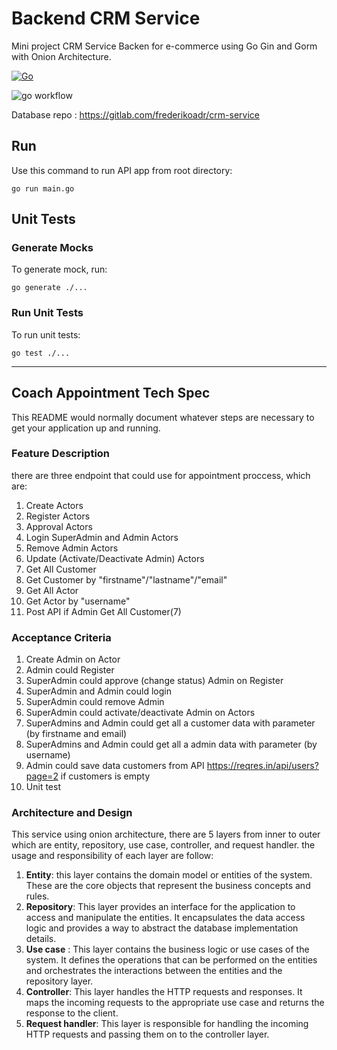 # Backend CRM Service
Mini project CRM Service Backen for e-commerce using Go Gin and Gorm with Onion Architecture.

[![Go](https://img.shields.io/badge/go-%2300ADD8.svg?style=for-the-badge&logo=go&logoColor=white)](https://go.dev/doc/)

![go workflow](https://github.com/frederikoadr/backend-crm/actions/workflows/go.yml/badge.svg)

Database repo : https://gitlab.com/frederikoadr/crm-service

## Run

Use this command to run API app from root directory:

```shell
go run main.go
```

## Unit Tests

### Generate Mocks

To generate mock, run:

```shell
go generate ./...
```

### Run Unit Tests

To run unit tests:
```shell
go test ./...
```

---

## Coach Appointment Tech Spec

This README would normally document whatever steps are necessary to get your application up and running.

### Feature Description ###
there are three endpoint that could use for appointment proccess, which are:
1. Create Actors
2. Register Actors
3. Approval Actors
4. Login SuperAdmin and Admin Actors
5. Remove Admin Actors
6. Update (Activate/Deactivate Admin) Actors
7. Get All Customer
8. Get Customer by "firstname"/"lastname"/"email"
9. Get All Actor
10. Get Actor by "username"
11. Post API if Admin Get All Customer(7)

### Acceptance Criteria ###
1. Create Admin on Actor
2. Admin could Register
3. SuperAdmin could approve (change status) Admin on Register
4. SuperAdmin and Admin could login
5. SuperAdmin could remove Admin
6. SuperAdmin could activate/deactivate Admin on Actors
7. SuperAdmins and Admin could get all a customer data with parameter (by firstname and email)
8. SuperAdmins and Admin could get all a admin data with parameter (by username)
9. Admin could save data customers from API https://reqres.in/api/users?page=2 if customers is empty
10. Unit test

### Architecture and Design ###
This service using onion architecture, there are 5 layers 
from inner to outer which are entity, repository, use case,
controller, and request handler. the usage and responsibility of
each layer are follow:
1. **Entity**: this layer contains the domain model or entities
of the system. These are the core objects that 
represent the business concepts and rules.
2. **Repository**: This layer provides an interface for the 
application to access and manipulate the entities. 
It encapsulates the data access logic and provides
a way to abstract the database implementation details.
3. **Use case** : This layer contains the business logic 
or use cases of the system. It defines the operations 
that can be performed on the entities and orchestrates 
the interactions between the entities and the repository layer.
4. **Controller**: This layer handles the HTTP requests and
responses. It maps the incoming requests to the appropriate 
use case and returns the response to the client.
5. **Request handler**: This layer is responsible for handling 
the incoming HTTP requests and passing them on to 
the controller layer.
